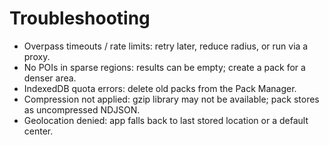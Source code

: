 # Troubleshooting

- Overpass timeouts / rate limits: retry later, reduce radius, or run via a proxy.
- No POIs in sparse regions: results can be empty; create a pack for a denser area.
- IndexedDB quota errors: delete old packs from the Pack Manager.
- Compression not applied: gzip library may not be available; pack stores as uncompressed NDJSON.
- Geolocation denied: app falls back to last stored location or a default center.
